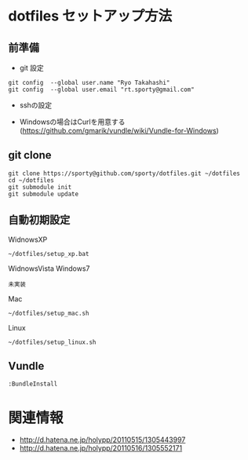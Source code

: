 dotfiles セットアップ方法
================================================

前準備
---------

* git 設定

```
git config  --global user.name "Ryo Takahashi"
git config  --global user.email "rt.sporty@gmail.com"
```

* sshの設定

* Windowsの場合はCurlを用意する(https://github.com/gmarik/vundle/wiki/Vundle-for-Windows)


git clone
---------

```
git clone https://sporty@github.com/sporty/dotfiles.git ~/dotfiles
cd ~/dotfiles
git submodule init
git submodule update
```

自動初期設定
---------

WidnowsXP

```
~/dotfiles/setup_xp.bat
```

WidnowsVista Windows7

```
未実装
```

Mac

```
~/dotfiles/setup_mac.sh
```

Linux

```
~/dotfiles/setup_linux.sh
```

Vundle
---------

```
:BundleInstall
```

関連情報
=================

* http://d.hatena.ne.jp/holypp/20110515/1305443997
* http://d.hatena.ne.jp/holypp/20110516/1305552171

